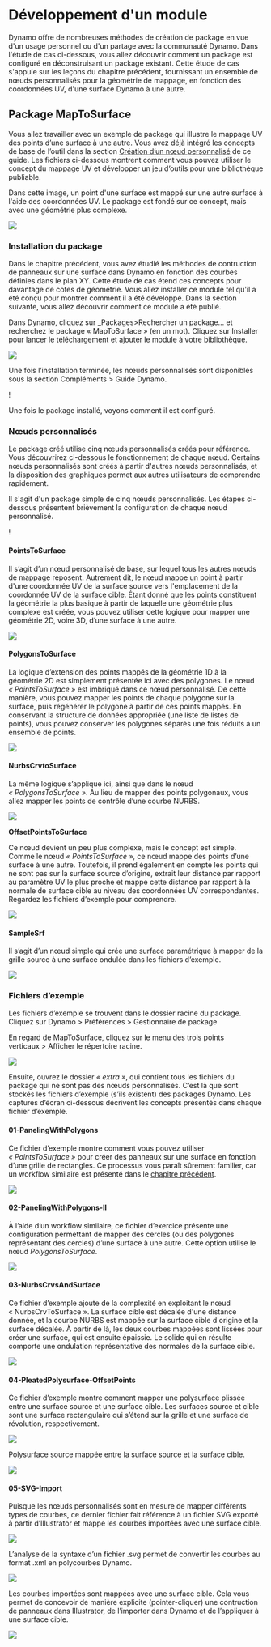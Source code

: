 # Développement d'un module

Dynamo offre de nombreuses méthodes de création de package en vue d'un usage personnel ou d'un partage avec la communauté Dynamo. Dans l'étude de cas ci-dessous, vous allez découvrir comment un package est configuré en déconstruisant un package existant. Cette étude de cas s'appuie sur les leçons du chapitre précédent, fournissant un ensemble de nœuds personnalisés pour la géométrie de mappage, en fonction des coordonnées UV, d'une surface Dynamo à une autre.

## Package MapToSurface

Vous allez travailler avec un exemple de package qui illustre le mappage UV des points d’une surface à une autre. Vous avez déjà intégré les concepts de base de l’outil dans la section [Création d’un nœud personnalisé](../6-1\_custom-nodes/2-creating.md) de ce guide. Les fichiers ci-dessous montrent comment vous pouvez utiliser le concept du mappage UV et développer un jeu d’outils pour une bibliothèque publiable.

Dans cette image, un point d'une surface est mappé sur une autre surface à l'aide des coordonnées UV. Le package est fondé sur ce concept, mais avec une géométrie plus complexe.

![](../images/6-2/3/uvMap.jpg)

### Installation du package

Dans le chapitre précédent, vous avez étudié les méthodes de contruction de panneaux sur une surface dans Dynamo en fonction des courbes définies dans le plan XY. Cette étude de cas étend ces concepts pour davantage de cotes de géométrie. Vous allez installer ce module tel qu'il a été conçu pour montrer comment il a été développé. Dans la section suivante, vous allez découvrir comment ce module a été publié.

Dans Dynamo, cliquez sur _Packages>Rechercher un package… et recherchez le package « MapToSurface » (en un mot). Cliquez sur Installer pour lancer le téléchargement et ajouter le module à votre bibliothèque.

![](../images/6-2/3/developpackage-installpackage01.jpg)

Une fois l’installation terminée, les nœuds personnalisés sont disponibles sous la section Compléments > Guide Dynamo.

\![](<../images/6-2/3/develop package - install package 02 (1) (2) (2).jpg>)

Une fois le package installé, voyons comment il est configuré.

### Nœuds personnalisés

Le package créé utilise cinq nœuds personnalisés créés pour référence. Vous découvrirez ci-dessous le fonctionnement de chaque nœud. Certains nœuds personnalisés sont créés à partir d'autres nœuds personnalisés, et la disposition des graphiques permet aux autres utilisateurs de comprendre rapidement.

Il s'agit d'un package simple de cinq nœuds personnalisés. Les étapes ci-dessous présentent brièvement la configuration de chaque nœud personnalisé.

\![](<../images/6-2/3/develop package - custom nodes 01 (1) (1) (1).jpg>)

#### **PointsToSurface**

Il s’agit d’un nœud personnalisé de base, sur lequel tous les autres nœuds de mappage reposent. Autrement dit, le nœud mappe un point à partir d'une coordonnée UV de la surface source vers l'emplacement de la coordonnée UV de la surface cible. Étant donné que les points constituent la géométrie la plus basique à partir de laquelle une géométrie plus complexe est créée, vous pouvez utiliser cette logique pour mapper une géométrie 2D, voire 3D, d’une surface à une autre.

![](../images/6-2/3/developpackage-pointToSurface.jpg)

#### **PolygonsToSurface**

La logique d’extension des points mappés de la géométrie 1D à la géométrie 2D est simplement présentée ici avec des polygones. Le nœud _« PointsToSurface »_ est imbriqué dans ce nœud personnalisé. De cette manière, vous pouvez mapper les points de chaque polygone sur la surface, puis régénérer le polygone à partir de ces points mappés. En conservant la structure de données appropriée (une liste de listes de points), vous pouvez conserver les polygones séparés une fois réduits à un ensemble de points.

![](../images/6-2/3/developpackage-polygonsToSurface.jpg)

#### **NurbsCrvtoSurface**

La même logique s’applique ici, ainsi que dans le nœud _« PolygonsToSurface »_. Au lieu de mapper des points polygonaux, vous allez mapper les points de contrôle d’une courbe NURBS.

![](../images/6-2/3/developpackage-nurbsCrvtoSurface.jpg)

**OffsetPointsToSurface**

Ce nœud devient un peu plus complexe, mais le concept est simple. Comme le nœud _« PointsToSurface »_, ce nœud mappe des points d’une surface à une autre. Toutefois, il prend également en compte les points qui ne sont pas sur la surface source d’origine, extrait leur distance par rapport au paramètre UV le plus proche et mappe cette distance par rapport à la normale de surface cible au niveau des coordonnées UV correspondantes. Regardez les fichiers d’exemple pour comprendre.

![](../images/6-2/3/developpackage-OffsetPointsToSurface.jpg)

#### **SampleSrf**

Il s’agit d’un nœud simple qui crée une surface paramétrique à mapper de la grille source à une surface ondulée dans les fichiers d’exemple.

![](../images/6-2/3/developpackage-sampleSrf.jpg)

### Fichiers d’exemple

Les fichiers d’exemple se trouvent dans le dossier racine du package. Cliquez sur Dynamo > Préférences > Gestionnaire de package

En regard de MapToSurface, cliquez sur le menu des trois points verticaux > Afficher le répertoire racine.

![](../images/6-2/3/developpackage-examplefiles01.jpg)

Ensuite, ouvrez le dossier _« extra »_, qui contient tous les fichiers du package qui ne sont pas des nœuds personnalisés. C’est là que sont stockés les fichiers d’exemple (s’ils existent) des packages Dynamo. Les captures d’écran ci-dessous décrivent les concepts présentés dans chaque fichier d’exemple.

#### **01-PanelingWithPolygons**

Ce fichier d’exemple montre comment vous pouvez utiliser _« PointsToSurface »_ pour créer des panneaux sur une surface en fonction d’une grille de rectangles. Ce processus vous paraît sûrement familier, car un workflow similaire est présenté dans le [chapitre précédent](../6-1\_custom-nodes/2-creating.md).

![](../images/6-2/3/developpackage-samplefile01.jpg)

#### **02-PanelingWithPolygons-II**

À l’aide d’un workflow similaire, ce fichier d’exercice présente une configuration permettant de mapper des cercles (ou des polygones représentant des cercles) d’une surface à une autre. Cette option utilise le nœud _PolygonsToSurface_.

![](../images/6-2/3/developpackage-samplefile02.jpg)

#### **03-NurbsCrvsAndSurface**

Ce fichier d’exemple ajoute de la complexité en exploitant le nœud « NurbsCrvToSurface ». La surface cible est décalée d'une distance donnée, et la courbe NURBS est mappée sur la surface cible d'origine et la surface décalée. À partir de là, les deux courbes mappées sont lissées pour créer une surface, qui est ensuite épaissie. Le solide qui en résulte comporte une ondulation représentative des normales de la surface cible.

![](../images/6-2/3/developpackage-samplefile03.jpg)

#### **04-PleatedPolysurface-OffsetPoints**

Ce fichier d’exemple montre comment mapper une polysurface plissée entre une surface source et une surface cible. Les surfaces source et cible sont une surface rectangulaire qui s’étend sur la grille et une surface de révolution, respectivement.

![](../images/6-2/3/developpackage-samplefile04a.jpg)

Polysurface source mappée entre la surface source et la surface cible.

![](../images/6-2/3/developpackage-samplefile04b.jpg)

#### **05-SVG-Import**

Puisque les nœuds personnalisés sont en mesure de mapper différents types de courbes, ce dernier fichier fait référence à un fichier SVG exporté à partir d’Illustrator et mappe les courbes importées avec une surface cible.

![](../images/6-2/3/developpackage-samplefile05a.jpg)

L’analyse de la syntaxe d’un fichier .svg permet de convertir les courbes au format .xml en polycourbes Dynamo.

![](../images/6-2/3/developpackage-samplefile05b.jpg)

Les courbes importées sont mappées avec une surface cible. Cela vous permet de concevoir de manière explicite (pointer-cliquer) une contruction de panneaux dans Illustrator, de l’importer dans Dynamo et de l’appliquer à une surface cible.

![](../images/6-2/3/developpackage-samplefile05c.jpg)
